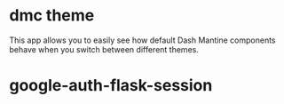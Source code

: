 # dmc theme
This app allows you to easily see how default Dash Mantine components behave when you switch between different themes.

# google-auth-flask-session

